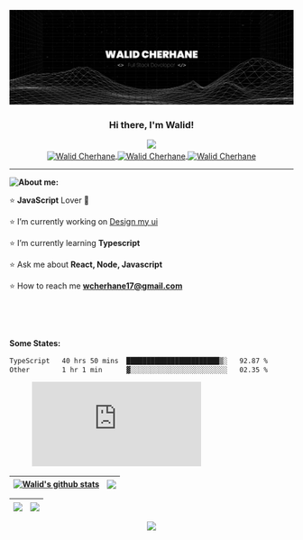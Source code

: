 [![Walid's GitHub Banner](./assets/GitHubHeader.png)](https://twitter.com/cherhane_walid)
  
  
<h3 align="center"> Hi there, I'm Walid! </h3>
 
<p align="center">
  <img src="https://readme-typing-svg.herokuapp.com?font=Patua+One&size=25&duration=10000&color=F7F7F7&background=000000FD&center=true&vCenter=true&width=500&lines=Full-Stack+Web+%26+App+developer;Part-time+web+designer"/> <br />
   <a href="https://twitter.com/cherhane_walid">
    <img align="center"  width="21px" alt="Walid Cherhane" src="https://user-images.githubusercontent.com/56094829/165339099-6e10a615-b81e-470f-a31b-960e282b2cef.png">
  </a>
  <a href="https://codepen.io/walidcherhane">
    <img  align="center" width="21px" alt="Walid Cherhane" src="https://user-images.githubusercontent.com/56094829/165338385-3b9c131b-a64d-40bd-a243-bd8b6f8f7bea.png">
  </a>
  <a href="https://www.linkedin.com/in/walid-cherhane-ab9704169">
    <img  align="center" width="21px" alt="Walid Cherhane" src="https://user-images.githubusercontent.com/56094829/165338700-a51d86fe-ee88-43fa-8531-1a8d1a23111c.png">
  </a>

<p>


<hr />

<img align="left" src="https://media1.giphy.com/media/RbDKaczqWovIugyJmW/giphy.gif?cid=ecf05e4790qzp9dkxvauurb8jxu5nwgk5ehety19czv9zgqz&rid=giphy.gif&"> 

**About me:**  

⭐  **JavaScript** Lover 🌹

⭐  I’m currently working on [Design my ui](https://github.com/walidcherhane/design_my_ui)

⭐  I’m currently learning **Typescript** 

⭐  Ask me about **React, Node, Javascript**

⭐  How to reach me **wcherhane17@gmail.com**



<br />
<br />
<br />

**Some States:**  


<!--START_SECTION:waka-->

```text
TypeScript   40 hrs 50 mins  ███████████████████████▒░   92.87 %
Other        1 hr 1 min      ▓░░░░░░░░░░░░░░░░░░░░░░░░   02.35 %
```

<!--END_SECTION:waka-->
<figure><embed src="https://wakatime.com/share/@dd334e0e-8536-4f6e-b2b4-ca29286bef68/056cc6e6-57a9-4217-92d2-b476b92cee84.svg"></embed></figure> 

| <a href="https://github.com/walidcherhane"><img align="center" src="https://github-readme-stats.vercel.app/api?username=walidcherhane&show_icons=true&include_all_commits=true&theme=buefy&hide_border=true" alt="Walid's github stats" /></a> | <a href="https://github.com/walidcherhane"><img align="center" src="https://github-readme-stats.vercel.app/api/top-langs/?username=walidcherhane&layout=compact&theme=buefy&hide_border=true" /></a> |
| ------------- | ------------- |

| <a href="https://github.com/walidcherhane"><img align="center" src="https://github-profile-trophy.vercel.app/?username=walidcherhane" /></a> | <a href="https://github.com/walidcherhane"><img align="center" src="https://github-readme-streak-stats.herokuapp.com?user=walidcherhane&theme=buefy&date_format=M%20j%5B%2C%20Y%5D" /></a> |
| ------------- | ------------- |



<p align="center">
  <img src="https://visitor-badge.glitch.me/badge?page_id=https://github.com/walidcherhane&left_color=blue&right_color=blue&left_text=profile%20views">
<p>

